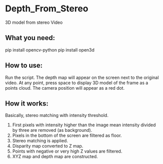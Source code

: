 # Depth_From_Stereo
3D model from stereo Video

## What you need:
pip install opencv-python
pip install open3d

## How to use:
Run the script. The depth map will appear on the screen next to the original video.
At any point, press space to display 3D model of the frame as a points cloud.
The camera position will appear as a red dot.

## How it works:
Basically, stereo matching with intensity threshold.
1) First pixels with intensity higher than the image mean intensity divided by three are removed (as background).
2) Pixels in the bottom of the screen are filtered as floor.
3) Stereo matching is applied.
4) Disparity map converted to Z map.
5) Points with negative or very high Z values are filtered.
6) XYZ map and depth map are constructed.

